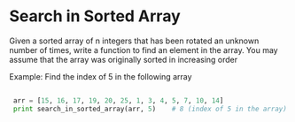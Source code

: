 # Search in Sorted Array

Given a sorted array of n integers that has been rotated an unknown number of
times, write a function to find an element in the array. You may assume that the
array was originally sorted in increasing order

Example: Find the index of 5 in the following array

```python

 arr = [15, 16, 17, 19, 20, 25, 1, 3, 4, 5, 7, 10, 14]
 print search_in_sorted_array(arr, 5)    # 8 (index of 5 in the array)
```
